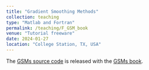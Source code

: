 ```yaml
---
title: "Gradient Smoothing Methods"
collection: teaching
type: "Matlab and Fortran"
permalink: /teaching/F_GSM_book
venue: "Tutorial freeware"
date: 2024-01-27
location: "College Station, TX, USA"
---
```


The [GSMs source code]() is released with the [GSMs book](https://maozirui.github.io/publications/GSM-book-2024).
